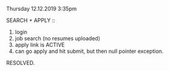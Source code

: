 
Thursday 12.12.2019 3:35pm

SEARCH + APPLY :: 
1. login
2. job search (no resumes uploaded)
3. apply link is ACTIVE
4. can go apply and hit submit, but then null pointer exception.

RESOLVED.